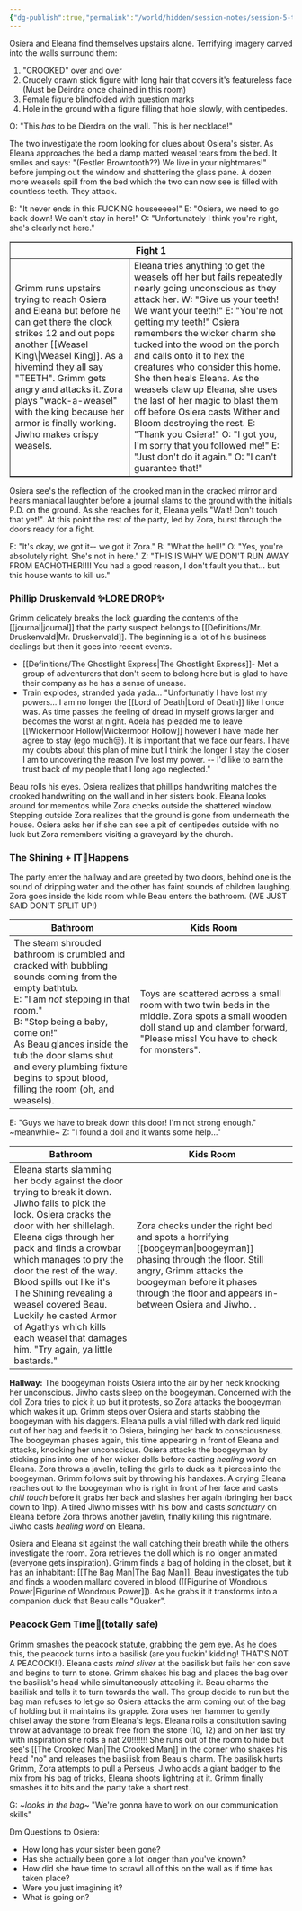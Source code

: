 ```yaml
---
{"dg-publish":true,"permalink":"/world/hidden/session-notes/session-5-the-gang-split-up/"}
---
```



Osiera and Eleana find themselves upstairs alone. 
Terrifying imagery carved into the walls surround them:
1.  "CROOKED" over and over
2. Crudely drawn stick figure with long hair that covers it's featureless face
		(Must be Deirdra once chained in this room)
3. Female figure blindfolded with question marks
4. Hole in the ground with a figure filling that hole slowly, with centipedes.

O: "This *has* to be Dierdra on the wall. This is her necklace!"

The two investigate the room looking for clues about Osiera's sister. As Eleana approaches the bed a damp matted weasel tears from the bed. It smiles and says: "(Festler Browntooth??) We live in your nightmares!" before jumping out the window and shattering the glass pane. A dozen more weasels spill from the bed which the two can now see is filled with countless teeth. They attack. 

B: "It never ends in this FUCKING houseeeee!"
E: "Osiera, we need to go back down! We can't stay in here!"
O: "Unfortunately I think you're right, she's clearly not here."

<table border="1"> <tr> <th colspan="2">Fight 1</th> </tr> <tr> <td>Grimm runs upstairs trying to reach Osiera and Eleana but before he can get there the clock strikes 12 and out pops another [[Weasel King\|Weasel King]]. As a hivemind they all say "TEETH". Grimm gets angry and attacks it. Zora plays "wack-a-weasel" with the king because her armor is finally working.  Jiwho makes crispy weasels.</td> <td>Eleana tries anything to get the weasels off her but fails repeatedly nearly going unconscious as they attack her. 
	W: "Give us your teeth! We want your teeth!"
	E: "You're not getting my teeth!"
Osiera remembers the wicker charm she tucked into the wood on the porch and calls onto it to hex the creatures who consider this home. She then heals Eleana. As the weasels claw up Eleana, she uses the last of her magic to blast them off before Osiera casts Wither and Bloom destroying the rest.
	E: "Thank you Osiera!"
	O: "I got you, I'm sorry that you followed 
	   me!"
	E: "Just don't do it again."
	O: "I can't guarantee that!"
</td> </tr> </table>


Osiera see's the reflection of the crooked man in the cracked mirror and hears maniacal laughter before a journal slams to the ground with the initials P.D. on the ground. As she reaches for it, Eleana yells "Wait! Don't touch that yet!". At this point the rest of the party, led by Zora, burst through the doors ready for a fight.

E: "It's okay, we got it-- we got it Zora."
B: "What the hell!"
O: "Yes, you're absolutely right. She's not in here."
Z: "THIS IS WHY WE DON'T RUN AWAY FROM EACHOTHER!!!! You had a good reason, I don't fault you that... but this house wants to kill us."

### Phillip Druskenvald ✨LORE DROP✨
Grimm delicately breaks the lock guarding the contents of the [[journal\|journal]] that the party suspect belongs to [[Definitions/Mr. Druskenvald\|Mr. Druskenvald]]. The beginning is a lot of his business dealings but then it goes into recent events.
- [[Definitions/The Ghostlight Express\|The Ghostlight Express]]- Met a group of adventurers that don't seem to belong here but is glad to have their company as he has a sense of unease.
- Train explodes, stranded yada yada... "Unfortunatly I have lost my powers... I am no longer the [[Lord of Death\|Lord of Death]] like I once was. As time passes the feeling of dread in myself grows larger and becomes the worst at night. Adela has pleaded me to leave [[Wickermoor Hollow\|Wickermoor Hollow]] however I have made her agree to stay (ego much😒). It is important that we face our fears. I have my doubts about this plan of mine but I think the longer I stay the closer I am to uncovering the reason I've lost my power. -- I'd like to earn the trust back of my people that I long ago neglected."

Beau rolls his eyes. Osiera realizes that phillips handwriting matches the crooked handwriting on the wall and in her sisters book. Eleana looks around for mementos while Zora checks outside the shattered window. Stepping outside Zora realizes that the ground is gone from underneath the house. Osiera asks her if she can see a pit of centipedes outside with no luck but Zora remembers visiting a graveyard by the church.

### The Shining + IT🎈Happens
The party enter the hallway and are greeted by two doors, behind one is the sound of dripping water and the other has faint sounds of children laughing. Zora goes inside the kids room while Beau enters the bathroom. (WE JUST SAID DON'T SPLIT UP!) 

| Bathroom                                                                                                                                                                                                                                                                                                                          | Kids Room                                                                                                                                                                            |
| --------------------------------------------------------------------------------------------------------------------------------------------------------------------------------------------------------------------------------------------------------------------------------------------------------------------------------- | ------------------------------------------------------------------------------------------------------------------------------------------------------------------------------------ |
| The steam shrouded bathroom is crumbled and cracked with bubbling sounds coming from the empty bathtub.<br>E: "I am *not* stepping in that room."<br>B: "Stop being a baby, come on!"<br>As Beau glances inside the tub the door slams shut and every plumbing fixture begins to spout blood, filling the room (oh, and weasels). | Toys are scattered across a small room with two twin beds in the middle. Zora spots a small wooden doll stand up and clamber forward, "Please miss! You have to check for monsters". |

E: "Guys we have to break down this door! I'm not strong enough."
~meanwhile~
Z: "I found a doll and it wants some help..."

| Bathroom                                                                                                                                                                                                                                                                                                                                                                                                                                      | Kids Room                                                                                                                                                                                                                                                                                                                                                                                                                                                                                                                                                                                                                                                                                                                      |
| --------------------------------------------------------------------------------------------------------------------------------------------------------------------------------------------------------------------------------------------------------------------------------------------------------------------------------------------------------------------------------------------------------------------------------------------- | ------------------------------------------------------------------------------------------------------------------------------------------------------------------------------------------------------------------------------------------------------------------------------------------------------------------------------------------------------------------------------------------------------------------------------------------------------------------------------------------------------------------------------------------------------------------------------------------------------------------------------------------------------------------------------------------------------------------------------ |
| Eleana starts slamming her body against the door trying to break it down. Jiwho fails to pick the lock. Osiera cracks the door with her shillelagh. Eleana digs through her pack and finds a crowbar which manages to pry the door the rest of the way. Blood spills out like it's The Shining revealing a weasel covered Beau. Luckily he casted Armor of Agathys which kills each weasel that damages him. "Try again, ya little bastards." | Zora checks under the right bed and spots a horrifying [[boogeyman\|boogeyman]] phasing through the floor. Still angry, Grimm attacks the boogeyman before it phases through the floor and appears in-between Osiera and Jiwho.                                                                                                                                                                                                                                                                                                                                                                                                                                                                                                         . |

**Hallway:**
The boogeyman hoists Osiera into the air by her neck knocking her unconscious. Jiwho casts sleep on the boogeyman. Concerned with the doll Zora tries to pick it up but it protests, so Zora attacks the boogeyman which wakes it up. Grimm steps over Osiera and starts stabbing the boogeyman with his daggers. Eleana pulls a vial filled with dark red liquid out of her bag and feeds it to Osiera, bringing her back to consciousness. The boogeyman phases again, this time appearing in front of Eleana and attacks, knocking her unconscious. Osiera attacks the boogeyman by sticking pins into one of her wicker dolls before casting *healing word* on Eleana. Zora throws a javelin, telling the girls to duck as it pierces into the boogeyman. Grimm follows suit by throwing his handaxes. A crying Eleana reaches out to the boogeyman who is right in front of her face and casts *chill touch* before it grabs her back and slashes her again (bringing her back down to 1hp). A tired Jiwho misses with his bow and casts *sanctuary* on Eleana before Zora throws another javelin, finally killing this nightmare. Jiwho casts *healing word* on Eleana.

Osiera and Eleana sit against the wall catching their breath while the others investigate the room.  Zora retrieves the doll which is no longer animated (everyone gets inspiration). Grimm finds a bag of holding in the closet, but it has an inhabitant: [[The Bag Man\|The Bag Man]]. Beau investigates the tub and finds a wooden mallard covered in blood ([[Figurine of Wondrous Power\|Figurine of Wondrous Power]]). As he grabs it it transforms into a companion duck that Beau calls "Quaker". 

### Peacock Gem Time💎(totally safe)
Grimm smashes the peacock statute, grabbing the gem eye. As he does this, the peacock turns into a basilisk (are you fuckin' kidding! THAT'S NOT A PEACOCK!!). Eleana casts *mind sliver* at the basilisk but fails her con save and begins to turn to stone. Grimm shakes his bag and places the bag over the basilisk's head while simultaneously attacking it. Beau charms the basilisk and tells it to turn towards the wall. The group decide to run but the bag man refuses to let go so Osiera attacks the arm coming out of the bag of holding but it maintains its grapple. Zora uses her hammer to gently chisel away the stone from Eleana's legs. Eleana rolls a constitution saving throw at advantage to break free from the stone (10, 12) and on her last try with inspiration she rolls a nat 20!!!!!!! She runs out of the room to hide but see's [[The Crooked Man\|The Crooked Man]] in the corner who shakes his head "no" and releases the basilisk from Beau's charm. The basilisk hurts Grimm, Zora attempts to pull a Perseus, Jiwho adds a giant badger to the mix from his bag of tricks, Eleana shoots lightning at it. Grimm finally smashes it to bits and the party take a short rest.

G: ~*looks in the bag*~ "We're gonna have to work on our communication skills"





Dm Questions to Osiera:
- How long has your sister been gone?
- Has she actually been gone a lot longer than you've known?
- How did she have time to scrawl all of this on the wall as if time has taken place?
- Were you just imagining it?
- What is going on?
